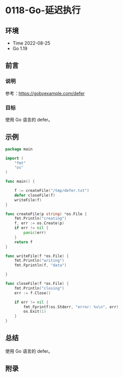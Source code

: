 # 0118-Go-延迟执行

## 环境

- Time 2022-08-25
- Go 1.19

## 前言

### 说明

参考：<https://gobyexample.com/defer>

### 目标

使用 Go 语言的 defer。

## 示例

```go
package main

import (
    "fmt"
    "os"
)

func main() {

    f := createFile("/tmp/defer.txt")
    defer closeFile(f)
    writeFile(f)
}

func createFile(p string) *os.File {
    fmt.Println("creating")
    f, err := os.Create(p)
    if err != nil {
        panic(err)
    }
    return f
}

func writeFile(f *os.File) {
    fmt.Println("writing")
    fmt.Fprintln(f, "data")

}

func closeFile(f *os.File) {
    fmt.Println("closing")
    err := f.Close()

    if err != nil {
        fmt.Fprintf(os.Stderr, "error: %v\n", err)
        os.Exit(1)
    }
}
```

## 总结

使用 Go 语言的 defer。

## 附录

